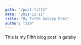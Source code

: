 ```yaml
---
path: "/post-fifth"
date: "2021-11-11"
title: "My Fifth Gatsby Post"
author: "Jim"
---
```


This is my Fifth blog post in gatsby
